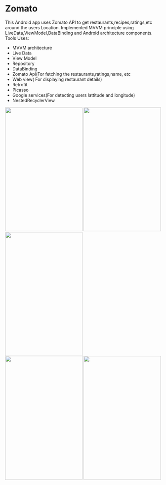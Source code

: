 # Zomato
This Android app uses Zomato API to get restaurants,recipes,ratings,etc around the users Location.
Implemented MVVM principle using LiveData,ViewModel,DataBinding and Android architecture components.
Tools Uses:
* MVVM architecture
* Live Data
* View Model
* Repository
* DataBinding
* Zomato Api(For fetching the restaurants,ratings,name, etc
* Web view( For displaying restaurant details)
* Retrofit
* Picasso
* Google services(For detecting users lattitude and longitude)
* NestedRecyclerView

<img src="https://user-images.githubusercontent.com/42912866/59578864-da8c8c80-90e7-11e9-8723-b63499d93b79.png" width="250" height="400">       <img src="https://user-images.githubusercontent.com/42912866/59578915-027bf000-90e8-11e9-8f9b-8793eaf15a98.png" width="250" height="400">         <img src="https://user-images.githubusercontent.com/42912866/59578955-2c351700-90e8-11e9-80d0-f184b4c1d494.png" width="250" height="400">  
                    <img src="https://user-images.githubusercontent.com/42912866/59578999-57b80180-90e8-11e9-9026-d2de7cef59a9.png" width="250" height="400">            <img src="https://user-images.githubusercontent.com/42912866/59579016-6ef6ef00-90e8-11e9-82f6-a0e8901fa26b.png" width="250" height="400">
